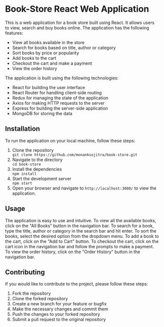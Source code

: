 <h1>Book-Store React Web Application</h1>
  <p>This is a web application for a book store built using React. It allows users to view, search and buy books online. The application has the following features:</p>
  <ul>
    <li>View all books available in the store</li>
    <li>Search for books based on title, author or category</li>
    <li>Sort books by price or popularity</li>
    <li>Add books to the cart</li>
    <li>Checkout the cart and make a payment</li>
    <li>View the order history</li>
  </ul>
  <p>The application is built using the following technologies:</p>
  <ul>
    <li>React for building the user interface</li>
    <li>React Router for handling client-side routing</li>
    <li>Redux for managing the state of the application</li>
    <li>Axios for making HTTP requests to the server</li>
    <li>Express for building the server-side application</li>
    <li>MongoDB for storing the data</li>
  </ul>
  <h2>Installation</h2>
  <p>To run the application on your local machine, follow these steps:</p>
  <ol>
    <li>Clone the repository</li>
    <code>git clone https://github.com/monanksojitra/book-store.git</code>
    <li>Navigate to the directory</li>
    <code>cd book-store</code>
    <li>Install the dependencies</li>
    <code>npm install</code>
    <li>Start the development server</li>
    <code>npm start</code>
    <li>Open your browser and navigate to <code>http://localhost:3000/</code> to view the application.</li>
  </ol>
  <h2>Usage</h2>
  <p>The application is easy to use and intuitive. To view all the available books, click on the "All Books" button in the navigation bar. To search for a book, type the title, author or category in the search bar and hit enter. To sort the books, select the desired option from the dropdown menu. To add a book to the cart, click on the "Add to Cart" button. To checkout the cart, click on the cart icon in the navigation bar and follow the prompts to make a payment. To view the order history, click on the "Order History" button in the navigation bar.</p>
  <h2>Contributing</h2>
  <p>If you would like to contribute to the project, please follow these steps:</p>
  <ol>
    <li>Fork the repository</li>
    <li>Clone the forked repository</li>
    <li>Create a new branch for your feature or bugfix</li>
    <li>Make the necessary changes and commit them</li>
    <li>Push the changes to your forked repository</li>
    <li>Submit a pull request to the original repository</li>
  </ol>
